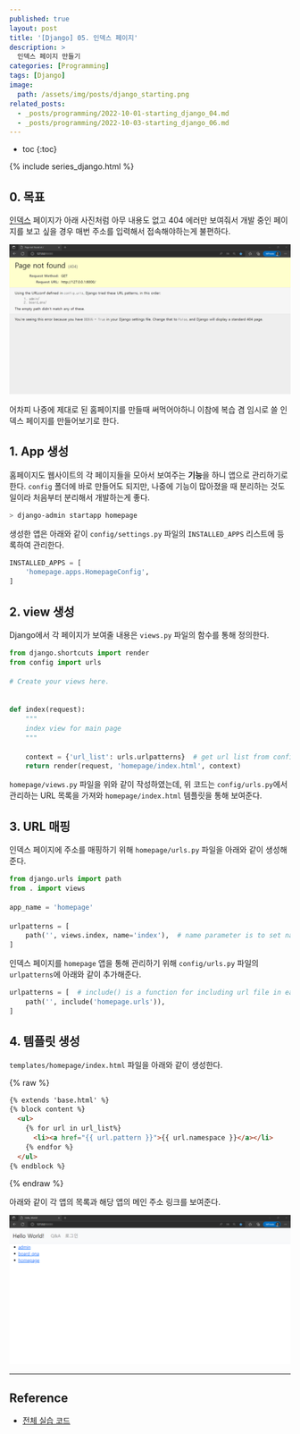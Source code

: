 ```yaml
---
published: true
layout: post
title: '[Django] 05. 인덱스 페이지'
description: >
  인덱스 페이지 만들기
categories: [Programming]
tags: [Django]
image:
  path: /assets/img/posts/django_starting.png
related_posts:
  - _posts/programming/2022-10-01-starting_django_04.md
  - _posts/programming/2022-10-03-starting_django_06.md
---
```

* toc
{:toc}

{% include series_django.html %}

## 0. 목표

[인덱스](https://en.wikipedia.org/wiki/Home_page) 페이지가 아래 사진처럼 아무 내용도 없고 404 에러만 보여줘서 개발 중인 페이지를 보고 싶을 경우 매번 주소를 입력해서 접속해야하는게 불편하다.  

![django_homepage_01](/assets/img/posts/django_homepage_01.png)

어차피 나중에 제대로 된 홈페이지를 만들때 써먹어야하니 이참에 복습 겸 임시로 쓸 인덱스 페이지를 만들어보기로 한다.  

## 1. App 생성

홈페이지도 웹사이트의 각 페이지들을 모아서 보여주는 **기능**을 하니 앱으로 관리하기로 한다. `config` 폴더에 바로 만들어도 되지만, 나중에 기능이 많아졌을 때 분리하는 것도 일이라 처음부터 분리해서 개발하는게 좋다.  

```powershell
> django-admin startapp homepage
```

생성한 앱은 아래와 같이 `config/settings.py` 파일의 `INSTALLED_APPS` 리스트에 등록하여 관리한다.  

```python
INSTALLED_APPS = [
    'homepage.apps.HomepageConfig',
]
```

## 2. view 생성

Django에서 각 페이지가 보여줄 내용은 `views.py` 파일의 함수를 통해 정의한다.  

```python
from django.shortcuts import render
from config import urls

# Create your views here.


def index(request):
    """
    index view for main page
    """

    context = {'url_list': urls.urlpatterns}  # get url list from config
    return render(request, 'homepage/index.html', context)
```

`homepage/views.py` 파일을 위와 같이 작성하였는데, 위 코드는 `config/urls.py`에서 관리하는 URL 목록을 가져와 `homepage/index.html` 템플릿을 통해 보여준다.  

## 3. URL 매핑

인덱스 페이지에 주소를 매핑하기 위해 `homepage/urls.py` 파일을 아래와 같이 생성해준다.  

```python
from django.urls import path
from . import views

app_name = 'homepage'

urlpatterns = [
    path('', views.index, name='index'),  # name parameter is to set name of url variable for template
]
```

인덱스 페이지를 `homepage` 앱을 통해 관리하기 위해 `config/urls.py` 파일의 `urlpatterns`에 아래와 같이 추가해준다.  

```python
urlpatterns = [  # include() is a function for including url file in each app
    path('', include('homepage.urls')),
]
```

## 4. 템플릿 생성

`templates/homepage/index.html` 파일을 아래와 같이 생성한다.  

{% raw %}
```html
{% extends 'base.html' %}
{% block content %}
  <ul>
    {% for url in url_list%}
      <li><a href="{{ url.pattern }}">{{ url.namespace }}</a></li>
    {% endfor %}
  </ul>
{% endblock %}
```
{% endraw %}

아래와 같이 각 앱의 목록과 해당 앱의 메인 주소 링크를 보여준다.  

![django_homepage_02](/assets/img/posts/django_homepage_02.png)

---
## Reference
- [전체 실습 코드](https://github.com/djccnt15/starting_django)